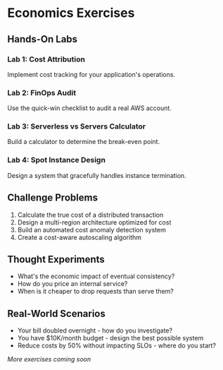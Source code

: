 # Economics Exercises

## Hands-On Labs

### Lab 1: Cost Attribution
Implement cost tracking for your application's operations.

### Lab 2: FinOps Audit
Use the quick-win checklist to audit a real AWS account.

### Lab 3: Serverless vs Servers Calculator
Build a calculator to determine the break-even point.

### Lab 4: Spot Instance Design
Design a system that gracefully handles instance termination.

## Challenge Problems

1. Calculate the true cost of a distributed transaction
2. Design a multi-region architecture optimized for cost
3. Build an automated cost anomaly detection system
4. Create a cost-aware autoscaling algorithm

## Thought Experiments

- What's the economic impact of eventual consistency?
- How do you price an internal service?
- When is it cheaper to drop requests than serve them?

## Real-World Scenarios

- Your bill doubled overnight - how do you investigate?
- You have $10K/month budget - design the best possible system
- Reduce costs by 50% without impacting SLOs - where do you start?

*More exercises coming soon*